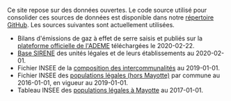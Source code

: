 Ce site repose sur des données ouvertes. Le code source utilisé pour consolider ces sources de données est disponible
dans notre [répertoire GitHub](https://github.com/OpenCarbonWatch/Preprocessing). Les sources suivantes sont actuellement
utilisées.

* Bilans d'émissions de gaz à effet de serre saisis et publiés sur la 
[plateforme officielle de l'ADEME](http://www.bilans-ges.ademe.fr/fr/bilanenligne/bilans/index/siGras/0) 
téléchargées le 2020-02-22.
* [Base SIRENE](https://www.data.gouv.fr/fr/datasets/base-sirene-des-entreprises-et-de-leurs-etablissements-siren-siret/) 
des unités légales et de leurs établissements au 2020-02-01.
* Fichier INSEE de la 
[composition des intercommunalités](https://www.insee.fr/fr/statistiques/fichier/2510634/Intercommunalite-Metropole_au_01-01-2019.zip)
au 2019-01-01.
* Fichier INSEE des [populations légales (hors Mayotte)](https://www.insee.fr/fr/statistiques/3677855) par commune au 2016-01-01, 
en vigueur au 2019-01-01.
* Tableau INSEE des [populations légales à Mayotte](https://www.insee.fr/fr/statistiques/3291775) au 2017-01-01.
